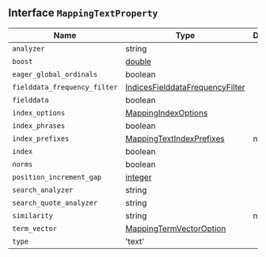 ## Interface `MappingTextProperty`

| Name | Type | Description |
| - | - | - |
| `analyzer` | string | &nbsp; |
| `boost` | [double](./double.md) | &nbsp; |
| `eager_global_ordinals` | boolean | &nbsp; |
| `fielddata_frequency_filter` | [IndicesFielddataFrequencyFilter](./IndicesFielddataFrequencyFilter.md) | &nbsp; |
| `fielddata` | boolean | &nbsp; |
| `index_options` | [MappingIndexOptions](./MappingIndexOptions.md) | &nbsp; |
| `index_phrases` | boolean | &nbsp; |
| `index_prefixes` | [MappingTextIndexPrefixes](./MappingTextIndexPrefixes.md) | null | &nbsp; |
| `index` | boolean | &nbsp; |
| `norms` | boolean | &nbsp; |
| `position_increment_gap` | [integer](./integer.md) | &nbsp; |
| `search_analyzer` | string | &nbsp; |
| `search_quote_analyzer` | string | &nbsp; |
| `similarity` | string | null | &nbsp; |
| `term_vector` | [MappingTermVectorOption](./MappingTermVectorOption.md) | &nbsp; |
| `type` | 'text' | &nbsp; |
